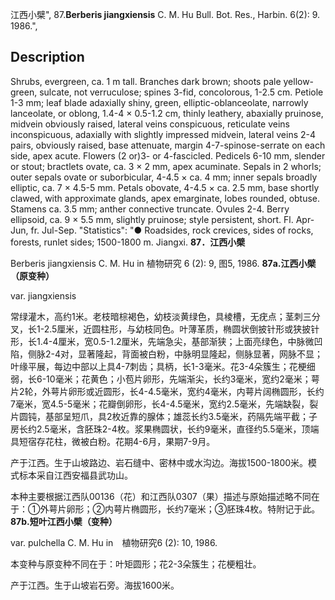 江西小檗",
87.**Berberis jiangxiensis** C. M. Hu Bull. Bot. Res., Harbin. 6(2): 9. 1986.",

## Description
Shrubs, evergreen, ca. 1 m tall. Branches dark brown; shoots pale yellow-green, sulcate, not verruculose; spines 3-fid, concolorous, 1-2.5 cm. Petiole 1-3 mm; leaf blade adaxially shiny, green, elliptic-oblanceolate, narrowly lanceolate, or oblong, 1.4-4 × 0.5-1.2 cm, thinly leathery, abaxially pruinose, midvein obviously raised, lateral veins conspicuous, reticulate veins inconspicuous, adaxially with slightly impressed midvein, lateral veins 2-4 pairs, obviously raised, base attenuate, margin 4-7-spinose-serrate on each side, apex acute. Flowers (2 or)3- or 4-fascicled. Pedicels 6-10 mm, slender or stout; bractlets ovate, ca. 3 × 2 mm, apex acuminate. Sepals in 2 whorls; outer sepals ovate or suborbicular, 4-4.5 × ca. 4 mm; inner sepals broadly elliptic, ca. 7 × 4.5-5 mm. Petals obovate, 4-4.5 × ca. 2.5 mm, base shortly clawed, with approximate glands, apex emarginate, lobes rounded, obtuse. Stamens ca. 3.5 mm; anther connective truncate. Ovules 2-4. Berry ellipsoid, ca. 9 × 5.5 mm, slightly pruinose; style persistent, short. Fl. Apr-Jun, fr. Jul-Sep.
  "Statistics": "● Roadsides, rock crevices, sides of rocks, forests, runlet sides; 1500-1800 m. Jiangxi.
**87．江西小檗**

Berberis jiangxiensis C. M. Hu in 植物研究 6 (2): 9, 图5, 1986.
**87a.江西小檗（原变种）**

var. jiangxiensis

常绿灌木，高约1米。老枝暗棕褐色，幼枝淡黄绿色，具棱槽，无疣点；茎刺三分叉，长1-2.5厘米，近圆柱形，与幼枝同色。叶薄革质，椭圆状倒披针形或狭披针形，长1.4-4厘米，宽0.5-1.2厘米，先端急尖，基部渐狭；上面亮绿色，中脉微凹陷，侧脉2-4对，显著隆起，背面被白粉，中脉明显隆起，侧脉显著，网脉不显；叶缘平展，每边中部以上具4-7刺齿；具柄，长1-3毫米。花3-4朵簇生；花梗细弱，长6-10毫米；花黄色；小苞片卵形，先端渐尖，长约3毫米，宽约2毫米；萼片2轮，外萼片卵形或近圆形，长4-4.5毫米，宽约4毫米，内萼片阔椭圆形，长约7毫米，宽4.5-5毫米；花瓣倒卵形，长4-4.5毫米，宽约2.5毫米，先端缺裂，裂片圆钝，基部呈短爪，具2枚近靠的腺体；雄蕊长约3.5毫米，药隔先端平截；子房长约2.5毫米，含胚珠2-4枚。浆果椭圆状，长约9毫米，直径约5.5毫米，顶端具短宿存花柱，微被白粉。花期4-6月，果期7-9月。

产于江西。生于山坡路边、岩石缝中、密林中或水沟边。海拔1500-1800米。模式标本采自江西安福县武功山。

本种主要根据江西队00136（花）和江西队0307（果）描述与原始描述略不同在于：①外萼片卵形；②内萼片椭圆形，长约7毫米；③胚珠4枚。特附记于此。
**87b.短叶江西小檗（变种）**

var. pulchella C. M. Hu in　植物研究6 (2): 10, 1986.

本变种与原变种不同在于：叶矩圆形；花2-3朵簇生；花梗粗壮。

产于江西。生于山坡岩石旁。海拔1600米。
